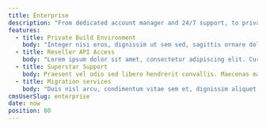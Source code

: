 ```yaml
---
title: Enterprise
description: "From dedicated account manager and 24/7 support, to private build environments and advanced features, your enterprise needs are taken care of."
features:
  - title: Private Build Environment
    body: "Integer nisi eros, dignissim ut sem sed, sagittis ornare dolor. Nullam turpis nisl, ultrices et tincidunt in, ornare quis enim."
  - title: Reseller API Access
    body: "Lorem ipsum dolor sit amet, consectetur adipiscing elit. Curabitur vehicula dui ut metus tempor faucibus. Mauris mi est, facilisis eu magna nec, fermentum blandit sem."
  - title: Superstar Support
    body: Praesent vel odio sed libero hendrerit convallis. Maecenas malesuada odio ut quam sollicitudin imperdiet.
  - title: Migration services
    body: "Duis nisl arcu, condimentum vitae sem et, dignissim aliquet lectus. Aenean eleifend diam non dui vestibulum, ac semper turpis pharetra."
cmsUserSlug: enterprise
date: now
position: 80
---
```


